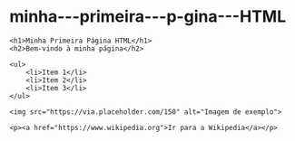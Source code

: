 # minha---primeira---p-gina---HTML
<!DOCTYPE html>
<html>
<head>
    <title>Minha Primeira Página HTML</title>
</head>
<body>

    <h1>Minha Primeira Página HTML</h1>
    <h2>Bem-vindo à minha página</h2>

    <ul>
        <li>Item 1</li>
        <li>Item 2</li>
        <li>Item 3</li>
    </ul>

    <img src="https://via.placeholder.com/150" alt="Imagem de exemplo">

    <p><a href="https://www.wikipedia.org">Ir para a Wikipedia</a></p>

</body>
</html>
